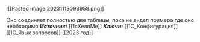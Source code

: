 ![[Pasted image 20231113093958.png]]

Оно соединяет полностью две таблицы, пока не видел примера где оно необходимо
***Источник:*** [[1сХелпМе]]
***Ключи:*** [[1С_Конфигурация]] [[1C_Язык запросов]] [[2023 год]]